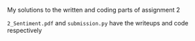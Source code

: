 My solutions to the written and coding parts of assignment 2

```2_Sentiment.pdf``` and ```submission.py``` have the writeups and code respectively
